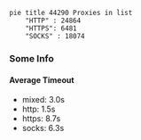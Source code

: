 
```mermaid
pie title 44290 Proxies in list
    "HTTP" : 24864
    "HTTPS": 6481
    "SOCKS" : 18074
```

### Some Info
#### Average Timeout

- mixed: 3.0s
- http: 1.5s
- https: 8.7s
- socks: 6.3s